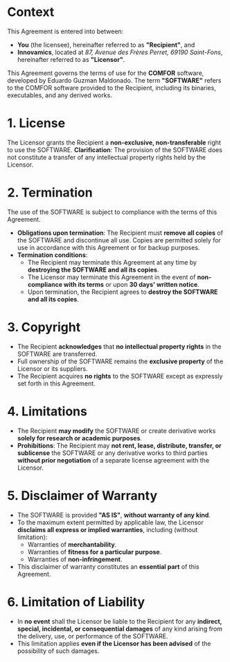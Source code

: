 # Context

This Agreement is entered into between:

- **You** (the licensee), hereinafter referred to as **"Recipient"**, and
- **Innovamics**, located at *87, Avenue des Frères Perret, 69190 Saint-Fons*, hereinafter referred to as **"Licensor"**.

This Agreement governs the terms of use for the **COMFOR** software, developed by Eduardo Guzman Maldonado. The term **"SOFTWARE"** refers to the COMFOR software provided to the Recipient, including its binaries, executables, and any derived works.

# 1. License

The Licensor grants the Recipient a **non-exclusive, non-transferable** right to use the SOFTWARE.
**Clarification**: The provision of the SOFTWARE does not constitute a transfer of any intellectual property rights held by the Licensor.

# 2. Termination

The use of the SOFTWARE is subject to compliance with the terms of this Agreement.

- **Obligations upon termination**:
  The Recipient must **remove all copies** of the SOFTWARE and discontinue all use.
  Copies are permitted solely for use in accordance with this Agreement or for backup purposes.
- **Termination conditions**:
	- The Recipient may terminate this Agreement at any time by **destroying the SOFTWARE and all its copies**.
	- The Licensor may terminate this Agreement in the event of **non-compliance with its terms** or upon **30 days' written notice**.
	- Upon termination, the Recipient agrees to **destroy the SOFTWARE and all its copies**.

# 3. Copyright

- The Recipient **acknowledges** that **no intellectual property rights** in the SOFTWARE are transferred.
- Full ownership of the SOFTWARE remains the **exclusive property** of the Licensor or its suppliers.
- The Recipient acquires **no rights** to the SOFTWARE except as expressly set forth in this Agreement.

# 4. Limitations

- The Recipient **may modify** the SOFTWARE or create derivative works **solely for research or academic purposes**.
- **Prohibitions**:
  The Recipient may **not rent, lease, distribute, transfer, or sublicense** the SOFTWARE or any derivative works to third parties **without prior negotiation** of a separate license agreement with the Licensor.

# 5. Disclaimer of Warranty

- The SOFTWARE is provided **"AS IS"**, **without warranty of any kind**.
- To the maximum extent permitted by applicable law, the Licensor **disclaims all express or implied warranties**, including (without limitation):
  - Warranties of **merchantability**.
  - Warranties of **fitness for a particular purpose**.
  - Warranties of **non-infringement**.
- This disclaimer of warranty constitutes an **essential part** of this Agreement.

# 6. Limitation of Liability

- In **no event** shall the Licensor be liable to the Recipient for any **indirect, special, incidental, or consequential damages** of any kind arising from the delivery, use, or performance of the SOFTWARE.
- This limitation applies **even if the Licensor has been advised** of the possibility of such damages.

